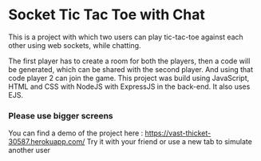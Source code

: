 # Socket Tic Tac Toe with Chat

This is a project with which two users can play tic-tac-toe against each other using web sockets, while chatting.

The first player has to create a room for both the players, then a code will be generated, which can be shared with the second player. And using that code player 2 can join the game. This project was build using JavaScript, HTML and CSS with NodeJS with ExpressJS in the back-end. It also uses EJS.

### Please use bigger screens

You can find a demo of the project here : https://vast-thicket-30587.herokuapp.com/
Try it with your friend or use a new tab to simulate another user
